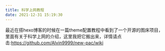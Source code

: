 ```yaml
---
title: 科学上网教程
date: 2021-12-31 15:19:30
---
```


最近在搭hexo博客的时候在一篇theme配置教程中看到了一个开源的图床项目，里面有关于科学上网的介绍，这里我把它搬出来，详情请点击:https://github.com/Alvin9999/new-pac/wiki